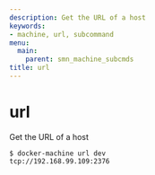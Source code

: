 ```yaml
---
description: Get the URL of a host
keywords:
- machine, url, subcommand
menu:
  main:
    parent: smn_machine_subcmds
title: url
---
```


# url

Get the URL of a host

```none
$ docker-machine url dev
tcp://192.168.99.109:2376
```
